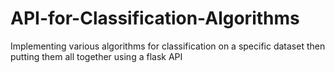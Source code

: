# API-for-Classification-Algorithms
Implementing various algorithms for classification on a specific dataset then putting them all together using a flask API
